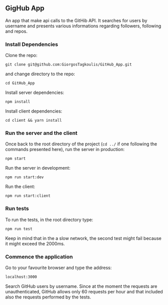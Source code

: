 ## GigHub App

An app that make api calls to the GitHib API. It searches for users by username and presents various informations regarding followers, following and repos.

### Install Dependencies

Clone the repo:

`git clone git@github.com:GiorgosTagkoulis/GitHub_App.git`

and change directory to the repo:

`cd GitHub_App`

Install server dependencies:

`npm install`

Install client dependencies:

`cd client && yarn install`

### Run the server and the client

Once back to the root directory of the project (`cd ../` if one following the commands presented here), run the server in production:

`npm start`

Run the server in development:

`npm run start:dev`

Run the client:

`npm run start:client`

### Run tests

To run the tests, in the root directory type:

`npm run test`

Keep in mind that in the a slow network, the second test might fail because it might exceed the 2000ms.

### Commence the application

Go to your favourite browser and type the address:

`localhost:3000`

Search GitHub users by username. Since at the moment the requests are unauthenticated, GitHub allows only 60 requests per hour and that included also the requests performed by the tests.